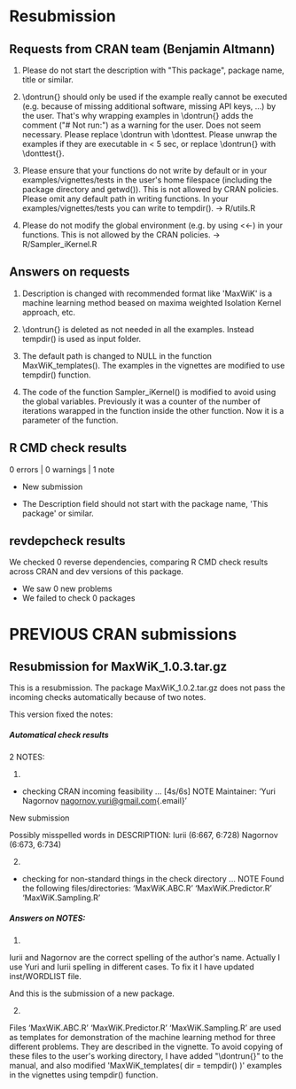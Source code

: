 # Resubmission

## Requests from CRAN team (Benjamin Altmann)

1.  Please do not start the description with "This package", package name, title or similar.

2.  \\dontrun{} should only be used if the example really cannot be executed (e.g. because of missing additional software, missing API keys, ...) by the user. That's why wrapping examples in \\dontrun{} adds the comment ("\# Not run:") as a warning for the user. Does not seem necessary. Please replace \\dontrun with \\donttest. Please unwrap the examples if they are executable in \< 5 sec, or replace \\dontrun{} with \\donttest{}.

3.  Please ensure that your functions do not write by default or in your examples/vignettes/tests in the user's home filespace (including the package directory and getwd()). This is not allowed by CRAN policies. Please omit any default path in writing functions. In your examples/vignettes/tests you can write to tempdir(). -\> R/utils.R

4.  Please do not modify the global environment (e.g. by using \<\<-) in your functions. This is not allowed by the CRAN policies. -\> R/Sampler_iKernel.R

## Answers on requests

1.  Description is changed with recommended format like 'MaxWiK' is a machine learning method beased on maxima weighted Isolation Kernel approach, etc.

2.  \\dontrun{} is deleted as not needed in all the examples. Instead tempdir() is used as input folder.

3.  The default path is changed to NULL in the function MaxWiK_templates(). The examples in the vignettes are modified to use tempdir() function.

4.  The code of the function Sampler_iKernel() is modified to avoid using the global variables. Previously it was a counter of the number of iterations warapped in the function inside the other function. Now it is a parameter of the function.

## R CMD check results

0 errors \| 0 warnings \| 1 note

-   New submission

-   The Description field should not start with the package name, 'This package' or similar.

## revdepcheck results

We checked 0 reverse dependencies, comparing R CMD check results across CRAN and dev versions of this package.

-   We saw 0 new problems
-   We failed to check 0 packages

# PREVIOUS CRAN submissions

## Resubmission for MaxWiK_1.0.3.tar.gz

This is a resubmission. The package MaxWiK_1.0.2.tar.gz does not pass the incoming checks automatically because of two notes.

This version fixed the notes:

##### Automatical check results

2 NOTES:

1.  

-   checking CRAN incoming feasibility ... [4s/6s] NOTE Maintainer: ‘Yuri Nagornov [nagornov.yuri\@gmail.com](mailto:nagornov.yuri@gmail.com){.email}’

New submission

Possibly misspelled words in DESCRIPTION: Iurii (6:667, 6:728) Nagornov (6:673, 6:734)

2.  

-   checking for non-standard things in the check directory ... NOTE Found the following files/directories: ‘MaxWiK.ABC.R’ ‘MaxWiK.Predictor.R’ ‘MaxWiK.Sampling.R’

##### Answers on NOTES:

1.  

Iurii and Nagornov are the correct spelling of the author's name. Actually I use Yuri and Iurii spelling in different cases. To fix it I have updated inst/WORDLIST file.

And this is the submission of a new package.

2.  

Files ‘MaxWiK.ABC.R’ ‘MaxWiK.Predictor.R’ ‘MaxWiK.Sampling.R’ are used as templates for demonstration of the machine learning method for three different problems. They are described in the vignette. To avoid copying of these files to the user's working directory, I have added "\\dontrun{}" to the manual, and also modified 'MaxWiK_templates( dir = tempdir() )' examples in the vignettes using tempdir() function.
